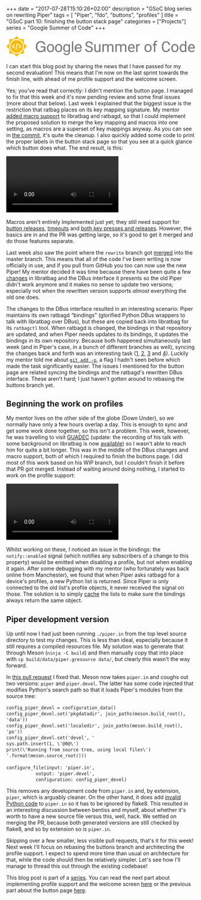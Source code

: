 +++
date = "2017-07-28T15:10:26+02:00"
description = "GSoC blog series on rewriting Piper"
tags = [ "Piper", "fdo", "buttons", "profiles" ]
title = "GSoC part 10: finishing the button stack page"
categories = ["Projects"]
series = "Google Summer of Code"
+++

![GSoC logo horizontal](/img/blog/gsoc-part-1/GSoC-logo-horizontal.svg)

I can start this blog post by sharing the news that I have passed for my second
evaluation! This means that I'm now on the last sprint towards the finish line,
with ahead of me profile support and the welcome screen.

Yes; you've read that correctly: I didn't mention the button page. I managed to
fix that this week and it's now pending review and some final issues (more about
that below). Last week I explained that the biggest issue is the restriction
that ratbag places on its key mapping signature. My mentor [added macro
support](https://github.com/libratbag/libratbag/pull/248) to libratbag and
ratbagd, so that I could implement the proposed solution to merge the key
mapping and macros into one setting, as macros are a superset of key mappings
anyway. As you can see in [the
commit](https://github.com/libratbag/piper/pull/47/commits/7001904447cad84a13a8852b4487f976156e238f),
it's quite the cleanup. I also quickly added some code to print the proper
labels in the button stack page so that you see at a quick glance which button
does what. The end result, is this:

<video controls>
  <source src="/img/blog/gsoc-part-10/buttons.webm" type="video/webm">
Your browser does not support the video tag.
</video>

Macros aren't entirely implemented just yet; they still need support for [button
releases](https://github.com/libratbag/piper/issues/56),
[timeouts](https://github.com/libratbag/piper/issues/57) and [both key presses
and releases](https://github.com/libratbag/piper/issues/62). However, the basics
are in and the PR was getting large, so it's good to get it merged and do those
features separate.

Last week also saw the point where the `rewrite` branch got
[merged](https://github.com/libratbag/piper/pull/63) into the master branch.
This means that all of the code I've been writing is now officially in use, and
if you pull from GitHub you too can now use the new Piper! My mentor decided it
was time because there have been quite a few
[changes](https://github.com/libratbag/libratbag/pull/242) in libratbag
and the DBus interface it presents so the old Piper didn't work anymore and it
makes no sense to update two versions; especially not when the rewritten version
supports *almost* everything the old one does.

The changes to the DBus interface resulted in an interesting scenario: Piper
maintains its own ratbagd <q>bindings</q> (glorified Python DBus wrappers to
talk with libratbag over DBus), but these are copied back into libratbag for its
`ratbagctl` tool. When ratbagd is changed, the bindings in that repository are
updated, and when Piper needs updates to its bindings, it updates the bindings
in its own repository. Because both happened simultaneously last week (and in
Piper's case, in a bunch of different branches as well), syncing the changes
back and forth was an interesting task
([1](https://github.com/libratbag/piper/pull/59),
[2](https://github.com/libratbag/piper/pull/61),
[3](https://github.com/libratbag/libratbag/pull/250) and
[4](https://github.com/libratbag/libratbag/pull/254)). Luckily my mentor told me
about [`git add -p`](https://git-scm.com/docs/git-add#git-add--p), a flag I
hadn't seen before which made the task significantly easier. The issues I
mentioned for the button page are related syncing the bindings and the ratbagd's
rewritten DBus interface. These aren't hard; I just haven't gotten around to
rebasing the buttons branch yet.

## Beginning the work on profiles

My mentor lives on the other side of the globe (Down Under), so we normally have
only a few hours overlap a day. This is enough to sync and get some work done
together, so this isn't a problem. This week, however, he was travelling to
visit [GUADEC](https://2017.guadec.org/) (update: the recording of his talk with
some background on libratbag is now
[available](https://www.youtube.com/watch?v=Xv_VQJI7-UY)) so I wasn't able to
reach him for quite a bit longer. This was in the middle of the DBus changes and
macro support, both of which I required to finish the buttons page. I did most
of this work based on his WIP branch, but I couldn't finish it before that PR
got merged. Instead of waiting around doing nothing, I started to work on the
profile support:

<video controls>
  <source src="/img/blog/gsoc-part-10/profiles.webm" type="video/webm">
Your browser does not support the video tag.
</video>

Whilst working on these, I noticed an issue in the bindings: the
`notify::enabled` signal (which notifies any subscribers of a change to this
property) would be emitted when disabling a profile, but not when
enabling it again. After some debugging with my mentor (who fortunately was back
online from Manchester), we found that when Piper asks ratbagd for a device's
profiles, a new Python list is returned. Since Piper is only connected to the old
list's profile objects, it never received the signal on those. The solution is to
simply [cache](https://github.com/libratbag/piper/pull/64) the lists to make
sure the bindings always return the same object.

## Piper development version

Up until now I had just been running `./piper.in` from the top level source
directory to test my changes. This is less than ideal, especially because it
still requires a compiled resources file. My solution was to generate that
through Meson (`ninja -C build`) and then manually copy that into place with
`cp build/data/piper.gresource data/`, but clearly this wasn't the way forward.

In [this pull request](https://github.com/libratbag/piper/pull/58) I fixed that.
Meson now takes `piper.in` and coughs out two versions: `piper` and
`piper.devel`. The latter has some code injected that modifies Python's search
path so that it loads Piper's modules from the source tree:

```meson
config_piper_devel = configuration_data()
config_piper_devel.set('pkgdatadir', join_paths(meson.build_root(), 'data'))
config_piper_devel.set('localedir', join_paths(meson.build_root(), 'po'))
config_piper_devel.set('devel', '
sys.path.insert(1, \'@0@\')
print(\'Running from source tree, using local files\')
'.format(meson.source_root()))

configure_file(input: 'piper.in',
	       output: 'piper.devel',
	       configuration: config_piper_devel)
```

This removes any development code from `piper.in` and, by extension, `piper`,
which is arguably cleaner. On the other hand, it does add [invalid Python
code](https://github.com/libratbag/piper/pull/58/files#diff-07d882117a676ac39c6d2cee78a8876aR14)
to `piper.in` so it has to be ignored by flake8. This resulted in an interesting
discussion between bentiss and myself, about whether it's worth to have a new
source file versus this, well, hack. We settled on merging the PR, because both
generated versions are still checked by flake8, and so by extension so is
`piper.in`.

Skipping over a few smaller, less visible pull requests, that's it for this
week! Next week I'll focus on rebasing the buttons branch and architecting the
profile support. I expect to spend more time than usual on architecture for
that, while the code should then be relatively simpler. Let's see how I'll
manage to thread this out through the existing codebase!

This blog post is part of a [series](/series/google-summer-of-code/). You can read the next part about
implementing profile support and the welcome screen [here](/blog/gsoc-part-11)
or the previous part about the button page [here](/blog/gsoc-part-9).
